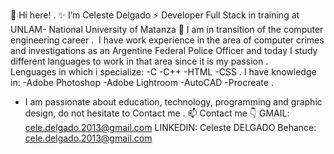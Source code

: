 👋 Hi here!
.
✨ I’m Celeste Delgado
⚡ Developer Full Stack in training at UNLAM- National University of Matanza
📍 I am in transition of the computer engineering career
.
​​ I have work experience in the area of computer crimes and investigations as an Argentine Federal Police Officer
   and today I study different languages to work in that area since it is my passion
.   
Lenguages in which i specialize:
-C
-C++
-HTML
-CSS
.
I have knowledge in:
-Adobe Photoshop
-Adobe Lightroom
-AutoCAD
-Procreate
.
- I am passionate about education, technology, programming and graphic design, do not hesitate to Contact me
.
📫 Contact me 👇
GMAIL: cele.delgado.2013@gmail.com
LINKEDIN: Celeste DELGADO
Behance: cele.delgado.2013@gmail.com
